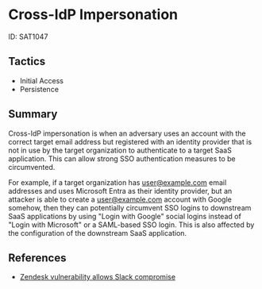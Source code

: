 # Cross-IdP Impersonation
ID: SAT1047

## Tactics
* Initial Access
* Persistence

## Summary

Cross-IdP impersonation is when an adversary uses an account with the correct target email address but registered with an identity provider that is not in use by the target organization to authenticate to a target SaaS application. This can allow strong SSO authentication measures to be circumvented.

For example, if a target organization has user@example.com email addresses and uses Microsoft Entra as their identity provider, but an attacker is able to create a user@example.com account with Google somehow, then they can potentially circumvent SSO logins to downstream SaaS applications by using "Login with Google" social logins instead of "Login with Microsoft" or a SAML-based SSO login. This is also affected by the configuration of the downstream SaaS application. 

## References

* [Zendesk vulnerability allows Slack compromise](https://cyberinsider.com/zendesk-vulnerability-allows-slack-takeovers-through-apple-oauth-exploit/)
